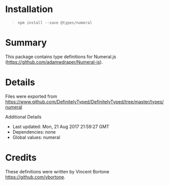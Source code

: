 # Installation
> `npm install --save @types/numeral`

# Summary
This package contains type definitions for Numeral.js (https://github.com/adamwdraper/Numeral-js).

# Details
Files were exported from https://www.github.com/DefinitelyTyped/DefinitelyTyped/tree/master/types/numeral

Additional Details
 * Last updated: Mon, 21 Aug 2017 21:59:27 GMT
 * Dependencies: none
 * Global values: numeral

# Credits
These definitions were written by Vincent Bortone <https://github.com/vbortone>.
